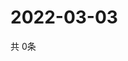 # 2022-03-03
  共 0条

  <!-- BEGIN -->
  <!-- 最后更新时间Thu Mar 03 2022 20:06:20 GMT+0000 (Coordinated Universal Time) -->
  
  <!-- END -->
  
  